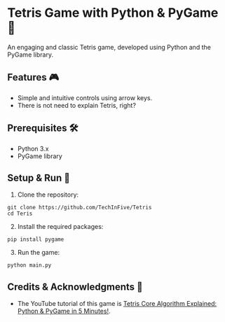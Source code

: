 # Tetris Game with Python & PyGame 🐍

An engaging and classic Tetris game, developed using Python and the PyGame library. 

## Features 🎮

- Simple and intuitive controls using arrow keys.
- There is not need to explain Tetris, right?

## Prerequisites 🛠

- Python 3.x
- PyGame library

## Setup & Run 🚀

1. Clone the repository:
```
git clone https://github.com/TechInFive/Tetris
cd Teris
```

2. Install the required packages:
```
pip install pygame
```

3. Run the game:
```
python main.py
```

## Credits & Acknowledgments 👏

- The YouTube tutorial of this game is [Tetris Core Algorithm Explained: Python & PyGame in 5 Minutes!](https://youtu.be/IbmU7PORDKw).



